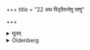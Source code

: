 +++
title = "22 अथ पितृदैवत्येषु पश्षु"

+++

<details><summary>मूलम्</summary>

अथ पितृदैवत्येषु पश्षु वह वपां जातवेदः पितृभ्य इति वपां जुहुयात् २२
</details>

<details><summary>Oldenberg</summary>

22. At animal sacrifices offered to the Fathers let him sacrifice the omentum with (the verse), 'Carry the omentum, O Jātavedas, to the Fathers' (MB. II, 3, 16);
</details>
